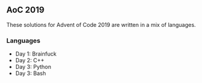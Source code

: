 ## AoC 2019
These solutions for Advent of Code 2019 are written in a mix of languages.

### Languages
* Day 1: Brainfuck
* Day 2: C++
* Day 3: Python
* Day 3: Bash
